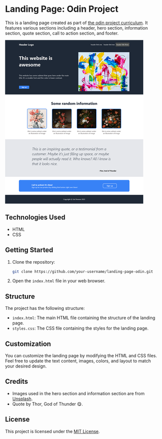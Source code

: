 # Landing Page: Odin Project

This is a landing page created as part of [the odin project curriculum](https://www.theodinproject.com/lessons/foundations-landing-page). It features various sections including a header, hero section, information section, quote section, call to action section, and footer.

![final result](result.png)

## Technologies Used

- HTML
- CSS

## Getting Started

1. Clone the repository:

   ```bash
   git clone https://github.com/your-username/landing-page-odin.git
   ```

2. Open the `index.html` file in your web browser.

## Structure

The project has the following structure:

- `index.html`: The main HTML file containing the structure of the landing page.
- `styles.css`: The CSS file containing the styles for the landing page.

## Customization

You can customize the landing page by modifying the HTML and CSS files. Feel free to update the text content, images, colors, and layout to match your desired design.

## Credits

- Images used in the hero section and information section are from [Unsplash](https://unsplash.com/).
- Quote by Thor, God of Thunder 😋.

## License

This project is licensed under the [MIT License](LICENSE).
